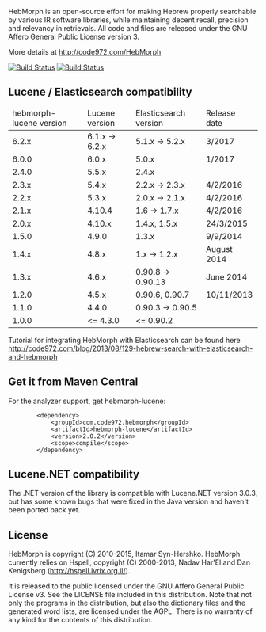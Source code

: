 HebMorph is an open-source effort for making Hebrew properly searchable by various IR software libraries, while maintaining decent recall, precision and relevancy in retrievals. All code and files are released under the GNU Affero General Public License version 3.

More details at http://code972.com/HebMorph

[![Build Status](https://drone.io/github.com/synhershko/HebMorph/status.png)](https://drone.io/github.com/synhershko/HebMorph/latest)  [![Build Status](https://travis-ci.org/synhershko/HebMorph.svg?branch=master)](https://travis-ci.org/synhershko/HebMorph)

## Lucene / Elasticsearch compatibility

<table>
	<thead>
		<tr>
			<td>hebmorph-lucene version</td>
			<td>Lucene version</td>
			<td>Elasticsearch version</td>
			<td>Release date</td>
		</tr>
	</thead>
	<tbody>
		<tr>
			<td>6.2.x</td>
			<td>6.1.x -> 6.2.x</td>
			<td>5.1.x -> 5.2.x</td>
			<td>3/2017</td>
		</tr>
		<tr>
			<td>6.0.0</td>
			<td>6.0.x</td>
			<td>5.0.x</td>
			<td>1/2017</td>
		</tr>
		<tr>
			<td>2.4.0</td>
			<td>5.5.x</td>
			<td>2.4.x</td>
			<td></td>
		</tr>
		<tr>
			<td>2.3.x</td>
			<td>5.4.x</td>
			<td>2.2.x -> 2.3.x</td>
			<td>4/2/2016</td>
		</tr>
		<tr>
			<td>2.2.x</td>
			<td>5.3.x</td>
			<td>2.0.x -> 2.1.x</td>
			<td>4/2/2016</td>
		</tr>
		<tr>
			<td>2.1.x</td>
			<td>4.10.4</td>
			<td>1.6 -> 1.7.x</td>
			<td>4/2/2016</td>
		</tr>
		<tr>
			<td>2.0.x</td>
			<td>4.10.x</td>
			<td>1.4.x, 1.5.x</td>
			<td>24/3/2015</td>
		</tr>
		<tr>
			<td>1.5.0</td>
			<td>4.9.0</td>
			<td>1.3.x</td>
			<td>9/9/2014</td>
		</tr>
		<tr>
			<td>1.4.x</td>
			<td>4.8.x</td>
			<td>1.x -> 1.2.x</td>
			<td>August 2014</td>
		</tr>
		<tr>
			<td>1.3.x</td>
			<td>4.6.x</td>
			<td>0.90.8 -> 0.90.13</td>
			<td>June 2014</td>
		</tr>
		<tr>
			<td>1.2.0</td>
			<td>4.5.x</td>
			<td>0.90.6, 0.90.7</td>
			<td>10/11/2013</td>
		</tr>
    <tr>
			<td>1.1.0</td>
			<td>4.4.0</td>
			<td>0.90.3 -> 0.90.5</td>
			<td></td>
		</tr>
		<tr>
			<td>1.0.0</td>
			<td>&lt;= 4.3.0</td>
			<td>&lt;= 0.90.2</td>
			<td></td>
		</tr>
	</tbody>
</table>

Tutorial for integrating HebMorph with Elasticsearch can be found here http://code972.com/blog/2013/08/129-hebrew-search-with-elasticsearch-and-hebmorph

## Get it from Maven Central

For the analyzer support, get hebmorph-lucene:

```
        <dependency>
            <groupId>com.code972.hebmorph</groupId>
            <artifactId>hebmorph-lucene</artifactId>
            <version>2.0.2</version>
            <scope>compile</scope>
        </dependency>
```


## Lucene.NET compatibility

The .NET version of the library is compatible with Lucene.NET version 3.0.3, but has some known bugs that were fixed in the Java version and haven't been ported back yet.

## License

HebMorph is copyright (C) 2010-2015, Itamar Syn-Hershko.
HebMorph currently relies on Hspell, copyright (C) 2000-2013, Nadav Har'El and Dan Kenigsberg (http://hspell.ivrix.org.il/).

It is released to the public licensed under the GNU Affero General Public License v3. See the LICENSE file included in this distribution. Note that not only the programs in the distribution, but also the
dictionary files and the generated word lists, are licensed under the AGPL.
There is no warranty of any kind for the contents of this distribution.
